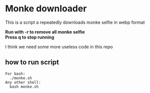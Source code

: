 # Monke downloader

This is a script a repeatedly downloads monke selfie in webp format

**Run with -r to remove all monke selfie**  
**Press q to stop running**

I think we need some more useless code in this repo
## ##
## how to run script ##
````
For bash:  
  ./monke.sh
Any other shell:
  bash monke.sh
````
